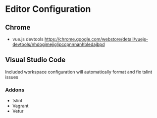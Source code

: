 # Editor Configuration

## Chrome

- vue.js devtools https://chrome.google.com/webstore/detail/vuejs-devtools/nhdogjmejiglipccpnnnanhbledajbpd

## Visual Studio Code

Included workspace configuration will automatically format and fix tslint issues

### Addons
- tslint
- Vagrant
- Vetur